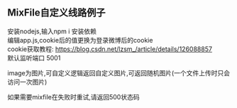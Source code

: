 ## MixFile自定义线路例子
安装nodejs,输入npm i 安装依赖 \
编辑app.js,cookie后的值更换为登录微博后的cookie \
cookie获取教程: https://blog.csdn.net/lzsm_/article/details/126088857 \
默认监听端口 5001

image为图片,可自定义逻辑返回自定义图片,可返回随机图片(一个文件上传时只会访问一次图片)

如果需要mixfile在失败时重试,请返回500状态码